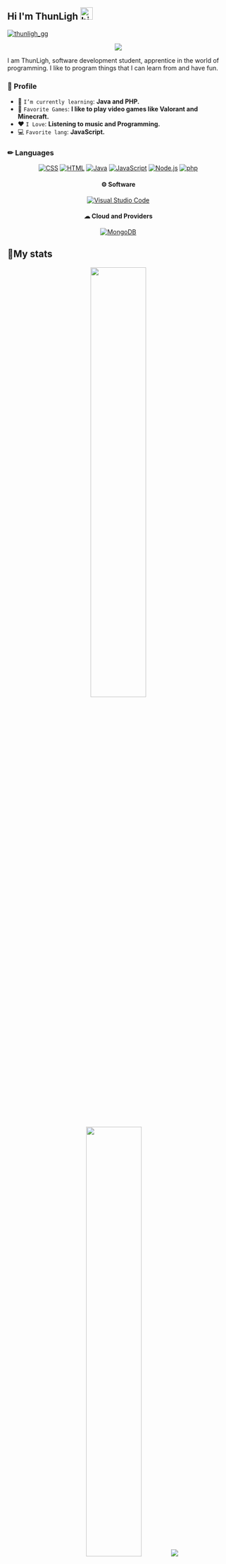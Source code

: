 ## Hi I'm ThunLigh <img src="https://user-images.githubusercontent.com/1303154/88677602-1635ba80-d120-11ea-84d8-d263ba5fc3c0.gif" width="28px" alt="hi">

<p align="left"> <a href="https://twitter.com/thunligh_gg" target="blank"><img src="https://img.shields.io/twitter/follow/thunligh_gg?logo=twitter&style=for-the-badge" alt="thunligh_gg" /></a> </p>

<p align="center">
	<img src="https://komarev.com/ghpvc/?username=ThunLighDev&color=red"/>
	</p>

I am ThunLigh, software development student, apprentice in the world of programming. I like to program things that I can learn from and have fun.


<h3>💎 Profile</h3>

* 🤖 `I’m currently learning`: **Java and PHP.**
* 🔫 `Favorite Games`: **I like to play video games like Valorant and Minecraft.**
* ❤️ `I Love`: **Listening to music and Programming.**
* 💻 `Favorite lang`: **JavaScript.** 

<h3>✏ Languages</h3>

<p align="center">
<a href="https://github.com/search?q=user%3AThunLighDev1+language%3Acss"><img alt="CSS" src="https://img.shields.io/badge/CSS-1572B6.svg?logo=css3&logoColor=white"></a>
<a href="https://github.com/search?q=user%3AThunLighDev1+language%3Ahtml"><img alt="HTML" src="https://img.shields.io/badge/HTML-E34F26.svg?logo=html5&logoColor=white"></a>
<a href="https://github.com/search?q=user%3AThunLighDev1+language%3Ajava"><img alt="Java" src="https://custom-icon-badges.demolab.com/badge/Java-007396.svg?logo=java&logoColor=white"></a>
<a href="https://github.com/search?q=user%3AThunLighDev1+language%3Ajavascript"><img alt="JavaScript" src="https://img.shields.io/badge/JavaScript-F7DF1E.svg?logo=javascript&logoColor=black"></a>
<a href="https://github.com/search?q=user%3AThunLighDev1+language%3Anodejs"><img alt="Node.js" src="https://img.shields.io/badge/Node.js-43853D.svg?logo=node.js&logoColor=white"></a>
<a href="https://github.com/search?q=user%3AThunLighDev1+language%3Aphp"><img alt="php" src="https://img.shields.io/badge/php-14354C.svg?logo=php&logoColor=white"></a>
</p>

<h4 align="center">⚙ Software</h4>

<p align="center">
<a href="#"><img alt="Visual Studio Code" src="https://img.shields.io/badge/Visual%20Studio%20Code-0078d7.svg?logo=visual-studio-code&logoColor=white"></a>
</p>

<h4 align="center">☁ Cloud and Providers</h4>

<p align="center">
<a href="#"><img alt="MongoDB" src="https://img.shields.io/badge/MongoDB-47A248.svg?logo=mongodb&logoColor=white"></a>
</p>

<h2 align="left">📃My stats</h3>

<p align="center">
  <img height="50%" width="auto" src ="https://github-readme-stats.vercel.app/api?username=ThunLighDev&show_icons=true&count_private=true&theme=shadow_red&hide_border=true&hide=issues,contribs&bg_color=00000000">
  <img height="50%" width="auto" src ="https://github-readme-stats.vercel.app/api/top-langs/?username=ThunLighDev&layout=compact&hide_border=true&theme=shadow_red&bg_color=00000000&langs_count=6&hide=jupyter%20notebook,tex,css,php&exclude_repo=Pacman-AI">
  <img src ="https://github-readme-streak-stats.herokuapp.com?user=ThunLighDev&theme=shadow_red&hide_border=true&background=FFFFFF00">
</p>

<p align="center">
    <img src="https://github-profile-trophy.vercel.app/?username=ThunLighDev&theme=radical"/>
</p>

<br/>

<h2 align="center">✨ Pinned Repositories</h2>
<p align="center">Take a look at my most outstanding repositories.</p>
